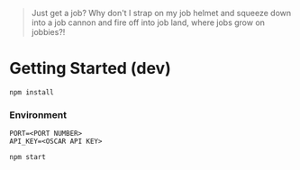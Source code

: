 > Just get a job? Why don't I strap on my job helmet and squeeze down into a job cannon and fire off into job land, where jobs grow on jobbies?!

# Getting Started (dev)

`npm install`

### Environment

```
PORT=<PORT NUMBER>
API_KEY=<OSCAR API KEY>
```

`npm start`


